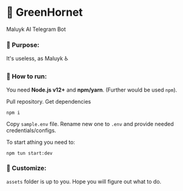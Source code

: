 # :poop: GreenHornet

Maluyk AI Telegram Bot

### :poop: Purpose:

It's useless, as Maluyk :wheelchair:

### :rocket: How to run:

You need **Node.js v12+** and **npm/yarn**. (Further would be used `npm`).

Pull repository.
Get dependencies

```
npm i
```

Copy `sample.env` file. Rename new one to `.env` and provide needed credentials/configs.

To start athing you need to:

```
npm tun start:dev
```

### :speech_balloon: Customize:

`assets` folder is up to you. Hope you will figure out what to do.
